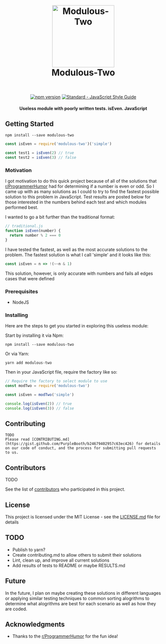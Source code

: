 <h1 align="center">
  <img src="https://cdn.rawgit.com/mitchellrstack/modulous-two/master/sticker.png" alt="Modulous-Two" width="200">
  <br>
  Modulous-Two
  <br>
  <br>
</h1>

<p align="center">
  <a href="https://www.npmjs.com/package/modulous-two"><img src="https://img.shields.io/npm/v/modulous-two.svg" alt="npm version"></a>
  <a href="https://standardjs.com"><img src="https://img.shields.io/badge/code_style-standard-brightgreen.svg" alt="Standard - JavaScript Style Guide"></a>
</p>

<h4 align="center">Useless module with poorly written tests. isEven. JavaScript</h4>

## Getting Started

```
npm install --save modulous-two
```
```JavaScript
const isEven = require('modulous-two')('simple')

const test1 = isEven(2) // true
const test2 = isEven(3) // false
```

### Motivation

I got motivation to do this quick project because of all of the solutions that [r/ProgrammerHumor](https://www.reddit.com/r/ProgrammerHumor/) had for determining if a number is even or odd. So I came up with as many solutions as I could to try to find the fastest possible solution to this problem in JavaScript. Test results are posted below for those interested in the numbers behind each test and which modules performed best.

I wanted to go a bit further than the traditional format:
```JavaScript
// traditional.js
function isEven(number) {
  return number % 2 === 0
}
```

I have tested the fastest, as well as the most accurate solutions to the problem. The fastest solution is what I call 'simple' and it looks like this:
```JavaScript
const isEven = n => !(~~n & 1)
```
This solution, however, is only accurate with numbers and fails all edges cases that were defined

### Prerequisites

- NodeJS

### Installing

Here are the steps to get you started in exploring this useless module:

Start by installing it via Npm:
```
npm install --save modulous-two
```
Or via Yarn:
```
yarn add modulous-two
```
Then in your JavaScript file, require the factory like so:
```JavaScript
// Require the factory to select module to use
const modTwo = require('modulous-two')

const isEven = modTwo('simple')

console.log(isEven(2)) // true
console.log(isEven(3)) // false
```

## Contributing

```
TODO
Please read [CONTRIBUTING.md](https://gist.github.com/PurpleBooth/b24679402957c63ec426) for details on our code of conduct, and the process for submitting pull requests to us.
```

## Contributors

TODO

See the list of [contributors](https://github.com/your/project/contributors) who participated in this project.

## License

This project is licensed under the MIT License - see the [LICENSE.md](LICENSE.md) file for details

## TODO

* Publish to yarn?
* Create contributing.md to allow others to submit their solutions
* Lint, clean up, and improve all current solutions
* Add results of tests to README or maybe RESULTS.md

## Future

In the future, I plan on maybe creating these solutions in different languages or applying similar testing techniques to common sorting alogrithms to determine what alogrithms are best for each scenario as well as how they are coded.

## Acknowledgments

* Thanks to the [r/ProgrammerHumor](https://www.reddit.com/r/ProgrammerHumor/) for the fun idea!
